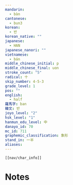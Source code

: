 ```yaml
---
mandarin:
  - bàn
cantonese:
  - bun3
korean:
  - 반
korean_native: ""
japanese:
  - HAN
japanese_nanori: ""
vietnamese:
  - bán
middle_chinese_initial: p
middle_chinese_final: uɑn
stroke_count: "5"
radical: 十
skip_number: 4-5-3
grade_level: 1
pos: ""
english:
  - half
羅馬字: ban
韓文: 반
joyo_level: "2"
hsk_level: "1"
hanmun_edu_level: 中
danayo_id: 70
mc_id: 711
graphemic_classification: 象形
stand_in: 一半
aliases:
---
```

```meta-bind-embed
[[nav/char_info]]
```

# Notes
